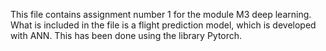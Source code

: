 This file contains assignment number 1 for the module M3 deep learning. 
What is included in the file is a flight prediction model, which is developed with ANN. This has been done using the library Pytorch. 
